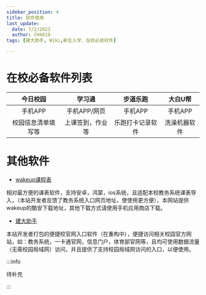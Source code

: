 ```yaml
---
sidebar_position: 4
title: 软件使用
last_update:
  date: 7/2/2023
  author: CH4019
tags: [建大助手, Wiki,新生入学，在校必装软件]

---
```


# 在校必备软件列表

| 今日校园 | 学习通 | 步道乐跑 |大白U帮|
| :----: | :----: | :----: |:----: |
| 手机APP | 手机APP/网页 | 手机APP |手机APP |
| 校园信息清单填写等 | 上课签到，作业等 | 乐跑打卡记录软件 |洗澡机器软件|

# 其他软件

- [wakeup课程表](https://www.coolapk.com/apk/com.suda.yzune.wakeupschedule)

相对最方便的课表软件，支持安卓，鸿蒙，ios系统，且适配本校教务系统课表导入，（本站开发者反馈了教务系统入口网页地址，使使用更方便），本网站提供wakeup的酷安下载地址，其他下载方式请使用手机应用商店下载。

- [建大助手](/docs/AppUpdateLog/index.md)

本站开发者打包的便捷校官网入口软件（在重构中），便捷访问相关校园官方网站，如：教务系统，一卡通官网，信息门户，体育部官网等，且均可使用数据流量（无需校园局域网）访问，并且提供了支持校园局域网访问的入口，以便使用。

:::info

待补充

:::


